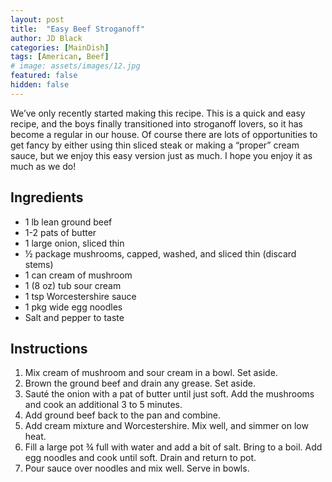 ```yaml
---
layout: post
title:  "Easy Beef Stroganoff"
author: JD Black
categories: [MainDish]
tags: [American, Beef]
# image: assets/images/12.jpg
featured: false
hidden: false
---
```


We’ve only recently started making this recipe. This is a quick and easy recipe, and the boys finally transitioned into stroganoff lovers, so it has become a regular in our house.  Of course there are lots of opportunities to get fancy by either using thin sliced steak or making a “proper” cream sauce, but we enjoy this easy version just as much.  I hope you enjoy it as much as we do!  

## Ingredients
- 1 lb lean ground beef
- 1-2 pats of butter
- 1 large onion, sliced thin
- ½ package mushrooms, capped, washed, and sliced thin (discard stems)
- 1 can cream of mushroom
- 1 (8 oz) tub sour cream
- 1 tsp Worcestershire sauce
- 1 pkg wide egg noodles
- Salt and pepper to taste

## Instructions
1. Mix cream of mushroom and sour cream in a bowl.  Set aside.
1. Brown the ground beef and drain any grease.  Set aside.
1. Sauté the onion with a pat of butter until just soft.  Add the mushrooms and cook an additional 3 to 5 minutes.
1. Add ground beef back to the pan and combine.
1. Add cream mixture and  Worcestershire.  Mix well, and simmer on low heat.
1. Fill a large pot ¾ full with water and add a bit of salt.  Bring to a boil.  Add egg noodles and cook until soft.  Drain and return to pot.
1. Pour sauce over noodles and mix well.  Serve in bowls.


